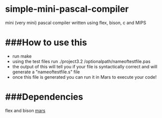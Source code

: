 simple-mini-pascal-compiler
===========================

mini (very mini) pascal compiler written using flex, bison, c and MIPS

###How to use this
==
- run make 
- using the test files run ./project3.2 /optionalpath/nameoftestfile.pas
- the output of this will tell you if your file is syntactically correct and will generate a "nameoftestfile.s" file
- once this file is generated you can run it in Mars to execute your code!

###Dependencies
==
flex and bison 
[mars](google.com)
